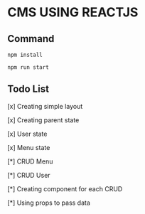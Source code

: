 # CMS USING REACTJS

## Command

```
npm install

npm run start
```

## Todo List

[x] Creating simple layout

[x] Creating parent state

  [x] User state

  [x] Menu state

[*] CRUD Menu

[*] CRUD User

[*] Creating component for each CRUD

[*] Using props to pass data
